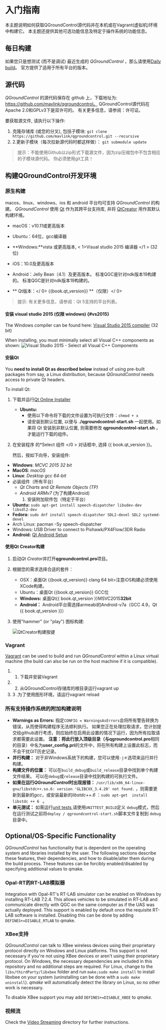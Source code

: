 # 入门指南

本主题说明如何获取QGroundControl源代码并在本机或在Vagrant(虚拟机)环境中构建它。 本主题还提供其他可选功能信息及特定于操作系统的功能信息。

## 每日构建

如果您只是想测试 (而不是调试) 最近生成的 *QGroundControl* ，那么请使用[Daily build](https://docs.qgroundcontrol.com/en/releases/daily_builds.html)。 官方提供了适用于所有平台的版本。

## 源代码 

*QGroundControl* 的源代码保存在 github 上，下载地址为: https://github.com/mavlink/qgroundcontrol。 QGroundControl源代码在Apache 2.0和GPLv3下是双许可的。 有关更多信息，请参阅：许可证。

要获取源文件, 请执行以下操作:

1. 克隆存储库 (或您的分叉), 包括子模块: ```git clone https://github.com/mavlink/qgroundcontrol.git --recursive```
2. 2.更新子模块（每次拉新源代码时都这样做）： ```git submodule update```

> 提示：不能使用Github以zip形式下载源文件，因为zip压缩包中不包含相应的子模块源代码。 你必须使用git工具！

## 构建QGroundControl开发环境

### 原生构建

macos、linux、windows、ios 和 android 平台均可支持 *QGroundControl* 的构建。 *QGroundControl* 使用 [Qt](http://www.qt.io) 作为其跨平台支持库, 并将 [QtCreator](http://doc.qt.io/qtcreator/index.html) 用作其默认构建环境。

* macOS：v10.11或更高版本
* Ubuntu：64位，gcc编译器
* **Windows:**vista 或更高版本, < 1>Visual studio 2015 编译器 </1 > (32位)
* iOS：10.0及更高版本
* Android：Jelly Bean（4.1）及更高版本。 标准QGC是针对ndk版本19构建的。 标准QGC是针对ndk版本19构建的。
* ** Qt版本：</ 0> {{book.qt_version}} **（仅限）</ 0> <!-- NOTE {{ book.qt_version }} is set in the variables section of gitbook file https://github.com/mavlink/qgc-dev-guide/blob/master/book.json --></li> </ul> 
    
    > 提示: 有关更多信息，请参阅：Qt 5支持的平台列表。
    
    #### 安装 visual studio 2015 (仅限 windows) {#vs2015}
    
    The Windows compiler can be found here: [Visual Studio 2015 compiler](https://visualstudio.microsoft.com/vs/older-downloads/) (32 bit)
    
    When installing, you must minimally select all Visual C++ components as shown: ![Visual Studio 2015 - Select all Visual C++ Components](../../assets/getting_started/vs_2015_select_features.png)
    
    #### 安装Qt
    
    You **need to install Qt as described below** instead of using pre-built packages from say, a Linux distribution, because *QGroundControl* needs access to private Qt headers.
    
    To install Qt:
    
    1. 下载并运行[Qt Online Installer](http://www.qt.io/download-open-source) 
        * **Ubuntu:** 
            * 使用以下命令将下载的文件设置为可执行文件：`chmod + x` 
            * 请安装到默认位置, 以便与 **./qgroundcontrol-start.sh** 一起使用。如果将 Qt 安装到非默认位置, 则需要修改 **qgroundcontrol-start.sh** ，才能运行下载的组件。
    
    2. 在安装程序 的*Select 组件 </0 > 对话框中, 选择 {{ book.qt_version }}。</p> 
        
        然后，按如下向导，安装组件:</li> </ol> 
        
        * **Windows**: *MCVC 2015 32 bit*
        * **MacOS**: *macOS*
        * **Linux**: *Desktop gcc 64-bit*
        * 必装组件（所有平台） 
            * *Qt Charts* and *Qt Remote Objects (TP)*
            * *Android ARMv7* (为了构建Android) 
                1. 安装附加软件包（特定于平台）
        * **Ubuntu:** `sudo apt-get install speech-dispatcher libudev-dev libsdl2-dev`
        * **Fedora:** `sudo dnf install speech-dispatcher SDL2-devel SDL2 systemd-devel`
        * Arch Linux: pacman -Sy speech-dispatcher
        * Windows: USB Driver to connect to Pixhawk/PX4Flow/3DR Radio
        * **Android:** [Qt Android Setup](http://doc.qt.io/qt-5/androidgs.html)
        
        #### 使用Qt Creator构建
        
        1. 启动*Qt Creator*并打开**qgroundcontrol.pro**项目。
        2. 根据您的需求选择合适的套件： 
            * OSX：桌面Qt {{book.qt_version}} clang 64 bit>注意iOS构建必须使用XCode构建。
            * Ubuntu：桌面Qt {{book.qt_version}} GCC位
            * **Windows:** 桌面Qt{{ book.qt_version }}MSVC2015**32bit**
            * **Android：** Android平台需选择armeabi的Android-v7a（GCC 4.9，Qt {{ book.qt_version }}）
        
        3. 使用"hammer" (or "play") 图标构建:
            
            ![QtCreator构建按键](../../assets/getting_started/qt_creator_build_qgc.png)
        
        ### Vagrant
        
        [Vagrant](https://www.vagrantup.com/) can be used to build and run *QGroundControl* within a Linux virtual machine (the build can also be run on the host machine if it is compatible).
        
        1. 1. 下载并安装Vagrant
        2. 2. 从QGroundControl存储库的根目录运行vagrant up
        3. 3 .为了使用图形环境，请运行vagrant reload
        
        ### 所有支持操作系统的附加构建说明
        
        * **Warnings as Errors:** 指定`CONFIG = WarningsAsErrors`会将所有警告转换为错误，从而使得构建程序无法顺利执行。 如果您正在处理拉取请求，您计划提交给github进行考虑，则应始终在启用此设置的情况下运行，因为所有拉取请求都需要此设置。 **注意：**将此行放入顶级目录（与**qgroundcontrol.pro**相同的目录）中名为**user_config.pri**的文件中，将在所有构建上设置此标志，而不会干扰GIT历史记录。
        * **并行构建：** 对于非Windows系统下的构建，您可以使用`-j＃`选项来运行并行构建。
        * **构建文件的位置：** 可以在`build_debug`或`build_release`目录中找到单个构建文件结果。 可以在`debug`或`release`目录中找到构建的可执行文件。
        * **如果在运行*QGroundControl*时出现报错：** `/usr/lib/x86_64-linux-gnu/libstdc++.so.6: version 'GLIBCXX_3.4.20' not found.` ，则需要更新到最新的*gcc*，或安装最新的*libstdc++.6* ：`sudo apt-get  install  libstdc ++ 6 ` 。
        * **单元测试：** 如需运行[unit tests](../contribute/unit_tests.md),请使用`UNITTEST_BUILD`定义 `debug`模式，然后在运行测试之前将`deploy / qgroundcontrol-start.sh`脚本文件复制到 `debug`目录中。
        
        ## Optional/OS-Specific Functionality
        
        *QGroundControl* has functionality that is dependent on the operating system and libraries installed by the user. The following sections describe these features, their dependencies, and how to disable/alter them during the build process. These features can be forcibly enabled/disabled by specifying additional values to qmake.
        
        ### Opal-RT的RT-LAB模拟器
        
        Integration with Opal-RT's RT-LAB simulator can be enabled on Windows by installing RT-LAB 7.2.4. This allows vehicles to be simulated in RT-LAB and communicate directly with QGC on the same computer as if the UAS was actually deployed. This support is enabled by default once the requisite RT-LAB software is installed. Disabling this can be done by adding `DEFINES+=DISABLE_RTLAB` to qmake.
        
        ### XBee支持
        
        *QGroundControl* can talk to XBee wireless devices using their proprietary protocol directly on Windows and Linux platforms. This support is not necessary if you're not using XBee devices or aren't using their proprietary protocol. On Windows, the necessary dependencies are included in this repository and no additional steps are required. For Linux, change to the `libs/thirdParty/libxbee` folder and run `make;sudo make install` to install libxbee on your system (uninstalling can be done with a `sudo make uninstall`). *qmake* will automatically detect the library on Linux, so no other work is necessary.
        
        To disable XBee support you may add `DEFINES+=DISABLE_XBEE` to *qmake*.
        
        ### 视频流 
        
        Check the [Video Streaming](https://github.com/mavlink/qgroundcontrol/tree/master/src/VideoStreaming) directory for further instructions.